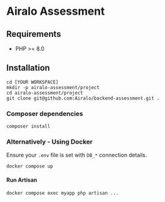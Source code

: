 # Airalo Assessment

## Requirements
- PHP >= 8.0

## Installation
```
cd [YOUR WORKSPACE]
mkdir -p airalo-assessment/project   
cd airalo-assessment/project
git clone git@github.com:Airalo/backend-assessment.git .
```

### Composer dependencies
```
composer install
```

### Alternatively - Using Docker
Ensure your `.env` file is set with `DB_*` connection details.
```
docker compose up
```

#### Run Artisan
```
docker compose exec myapp php artisan ...
```